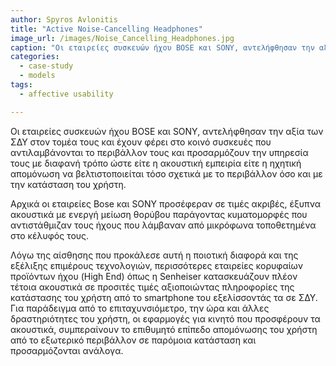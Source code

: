```yaml
---
author: Spyros Avlonitis
title: "Active Noise-Cancelling Headphones"
image_url: /images/Noise_Cancelling_Headphones.jpg
caption: "Οι εταιρείες συσκευών ήχου BOSΕ και SONY, αντελήφθησαν την αξία των ΣΔΥ στον τομέα τους και έχουν φέρει στο κοινό συσκευές που αντιλαμβάνονται το περιβάλλον τους και προσαρμόζουν την υπηρεσία τους με διαφανή τρόπο ώστε είτε η ακουστική εμπειρία είτε η ηχητική απομόνωση να βελτιστοποιείται τόσο σχετικά με το περιβάλλον όσο και με την κατάσταση του χρήστη."
categories:
  - case-study
  - models
tags:
  - affective usability

---
```


Οι εταιρείες συσκευών ήχου BOSΕ και SONY, αντελήφθησαν την αξία των ΣΔΥ στον τομέα τους και έχουν φέρει στο κοινό συσκευές που αντιλαμβάνονται το περιβάλλον τους και προσαρμόζουν την υπηρεσία τους με διαφανή τρόπο ώστε είτε η ακουστική εμπειρία είτε η ηχητική απομόνωση να βελτιστοποιείται τόσο σχετικά με το περιβάλλον όσο και με την κατάσταση του χρήστη.

Αρχικά οι εταιρείες Bose και SONY προσέφεραν σε τιμές ακριβές, έξυπνα ακουστικά με ενεργή μείωση θορύβου παράγοντας κυματομορφές που αντιστάθμιζαν τους ήχους που λάμβαναν από μικρόφωνα τοποθετημένα στο κέλυφός τους.

Λόγω της αίσθησης που προκάλεσε αυτή η ποιοτική διαφορά και της εξέλιξης επιμέρους τεχνολογιών,  περισσότερες εταιρείες κορυφαίων προϊόντων ήχου (High End) όπως η Senheiser κατασκευάζουν πλέον τέτοια ακουστικά σε προσιτές τιμές αξιοποιώντας πληροφορίες της κατάστασης του χρήστη από το smartphone του εξελίσσοντάς τα σε ΣΔΥ. Για παράδειγμα από το επιταχυνσιόμετρο, την ώρα και άλλες δραστηριότητες του χρήστη, οι εφαρμογές για κινητό που προσφέρουν τα ακουστικά, συμπεραίνουν το επιθυμητό επίπεδο απομόνωσης του χρήστη από το εξωτερικό περιβάλλον σε παρόμοια κατάσταση και προσαρμόζονται ανάλογα.


